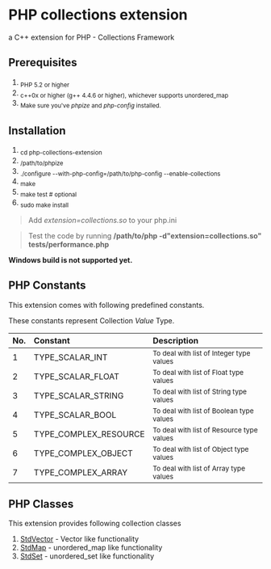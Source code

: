 # PHP collections extension
a C++ extension for PHP - Collections Framework

## Prerequisites
  1. <sub>PHP 5.2 or higher</sub>
  2. <sub>c++0x or higher (g++ 4.4.6 or higher), whichever supports unordered_map</sub>
  3. <sub>Make sure you've *phpize* and *php-config* installed.</sub>

## Installation
  1. <sub>cd php-collections-extension</sub>
  2. <sub>/path/to/phpize</sub>
  3. <sub>./configure --with-php-config=/path/to/php-config --enable-collections</sub>
  4. <sub>make</sub>
  5. <sub>make test # optional</sub>
  6. <sub>sudo make install</sub>

> Add *extension=collections.so* to your php.ini

> Test the code by running  **/path/to/php -d"extension=collections.so" tests/performance.php**

__Windows build is not supported yet.__

## PHP Constants

This extension comes with following predefined constants.

These constants represent Collection *Value* Type.

|  No. | Constant  | Description |
| :------------ |:--------------- | :----- |
| 1  | TYPE_SCALAR_INT | <sub>To deal with list of Integer type values</sub> |
| 2  | TYPE_SCALAR_FLOAT | <sub>To deal with list of Float type values</sub> |
| 3  | TYPE_SCALAR_STRING | <sub>To deal with list of String type values</sub> |
| 4  | TYPE_SCALAR_BOOL | <sub>To deal with list of Boolean type values</sub> |
| 5  | TYPE_COMPLEX_RESOURCE | <sub>To deal with list of Resource type values</sub> |
| 6  | TYPE_COMPLEX_OBJECT | <sub>To deal with list of Object type values</sub> |
| 7  | TYPE_COMPLEX_ARRAY | <sub>To deal with list of Array type values</sub> |

## PHP Classes

This extension provides following collection classes

1. [StdVector](https://github.com/suvera/php-collections-extension/blob/master/docs/StdVector.md) - Vector like functionality
2. [StdMap](https://github.com/suvera/php-collections-extension/blob/master/docs/StdMap.md) - unordered_map like functionality
3. [StdSet](https://github.com/suvera/php-collections-extension/blob/master/docs/StdSet.md) - unordered_set like functionality

